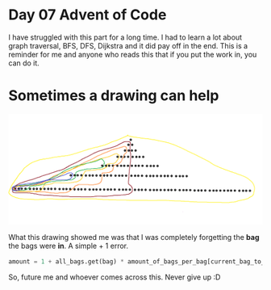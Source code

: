 # Day 07 Advent of Code

I have struggled with this part for a long time.
I had to learn a lot about graph traversal, BFS, DFS, Dijkstra and it did pay off in the end.
This is a reminder for me and anyone who reads this that if you put the work in, you can do it. 

# Sometimes a drawing can help
![Bags containing Bags](https://github.com/enigm4tik/advent-of-code/blob/main/2020/day07/bags_containing_bags.png?raw=true)

What this drawing showed me was that I was completely forgetting the **bag** the bags were **in**. A simple + 1 error.

```py
amount = 1 + all_bags.get(bag) * amount_of_bags_per_bag[current_bag_to_check]
```

So, future me and whoever comes across this.
Never give up :D
